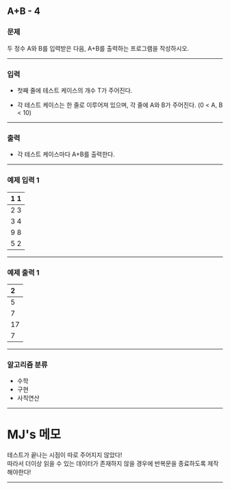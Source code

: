 A+B - 4
-------------
### 문제

두 정수 A와 B를 입력받은 다음, A+B를 출력하는 프로그램을 작성하시오.

- - -

### 입력
* 첫째 줄에 테스트 케이스의 개수 T가 주어진다.

* 각 테스트 케이스는 한 줄로 이루어져 있으며, 각 줄에 A와 B가 주어진다. (0 < A, B < 10)

- - -

### 출력
* 각 테스트 케이스마다 A+B를 출력한다.

- - -

### 예제 입력 1
|1 1|
|:---|
|2 3|
|3 4|
|9 8|
|5 2|

- - -

### 예제 출력 1
|2|
|:---|
|5|
|7|
|17|
|7|

- - -

### 알고리즘 분류
* 수학
* 구현
* 사칙연산

- - -

# MJ's 메모

테스트가 끝나는 시점이 따로 주어지지 않았다!<br>
따라서 더이상 읽을 수 있는 데이터가 존재하지 않을 경우에 반복문을 종료하도록 제작해야한다!

- - -